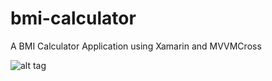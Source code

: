 # bmi-calculator
A BMI Calculator Application using Xamarin and MVVMCross

![alt tag](https://dl.dropboxusercontent.com/s/4xw6eyu40u5lbhm/BMI-Tracker.png)




